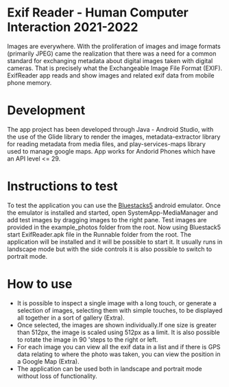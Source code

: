 # Exif Reader - Human Computer Interaction 2021-2022

Images are everywhere. With the proliferation of images and image formats (primarily JPEG) came the realization that there was a need for a common standard for exchanging metadata about digital images taken with digital cameras. That is precisely what the Exchangeable Image File Format (EXIF). ExifReader app reads and show images and related exif data from mobile phone memory. 

# Development 

The app project has been developed through Java - Android Studio, with the use of the Glide library 
to render the images, metadata-extractor library for reading metadata from media files, and play-services-maps library  
used to manage google maps. App works for Andorid Phones which have an API level &lt;= 29. 

# Instructions to test

To test the application you can use the [Bluestacks5](https://www.bluestacks.com/it/bluestacks-5.html?utm_source=Google&utm_medium=CPC&utm_campaign=aw-ded-it-bluestacks5-brand&gclid=Cj0KCQjwgYSTBhDKARIsAB8Kukv6lIO4Esdp5ZpGA3nBb2DJ2SCUnL7L5R9tGbmQgvDjeF3x3Fuma88aAuO9EALw_wcB) android emulator. Once the emulator is installed and started, open SystemApp-MediaManager and add test images by dragging images to the right pane. Test images are provided in the example_photos folder from the root. Now using Bluestack5 start ExifReader.apk file in the Runnable folder from the root. The application will be installed and it will be possible to start it. It usually runs in landscape mode but with the side controls it is also possible to switch to portrait mode.

# How to use 

* It is possible to inspect a single image with a long touch, or generate a selection of images, selecting them with simple touches, to be displayed all together in a sort of gallery (Extra).<br>
* Once selected, the images are shown individually.If one size is greater than 512px, the image is scaled using 512px as a limit. It is also possible to rotate the image in 90 'steps to the right or left.<br>
* For each image you can view all the exif data in a list and if there is GPS data relating to where the photo was taken, you can view the position in a Google Map (Extra).<br>
* The application can be used both in landscape and portrait mode without loss of functionality.
